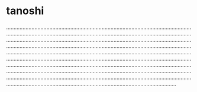 # tanoshi

..............................................................................................................................................................................................................................................................................................................................................................................................................................................................................................................................................................................................................................................................................................................................................................................................................................................................................................................................................................................................................................................................................................................................................................................................................................................................................
